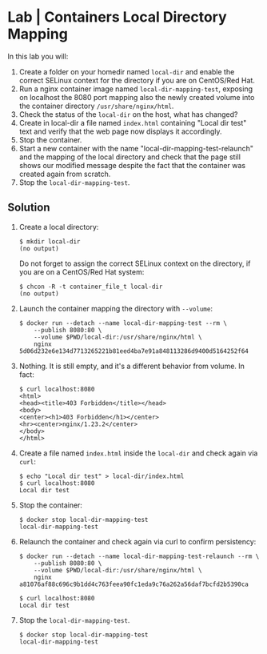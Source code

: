 # Lab | Containers Local Directory Mapping

In this lab you will:

1. Create a folder on your homedir named `local-dir` and enable the correct
   SELinux context for the directory if you are on CentOS/Red Hat.
2. Run a nginx container image named `local-dir-mapping-test`, exposing on
   localhost the 8080 port mapping also the newly created volume into the
   container directory `/usr/share/nginx/html`.
3. Check the status of the `local-dir` on the host, what has changed?
4. Create in local-dir a file named `index.html` containing "Local dir test"
   text and verify that the web page now displays it accordingly.
5. Stop the container.
6. Start a new container with the name "local-dir-mapping-test-relaunch" and the
   mapping of the local directory and check that the page still shows our
   modified message despite the fact that the container was created again from
   scratch.
7. Stop the `local-dir-mapping-test`.

## Solution

1. Create a local directory:

   ```console
   $ mkdir local-dir
   (no output)
   ```

   Do not forget to assign the correct SELinux context on the directory, if you
   are on a CentOS/Red Hat system:

   ```console
   $ chcon -R -t container_file_t local-dir
   (no output)
   ```

2. Launch the container mapping the directory with `--volume`:

   ```console
   $ docker run --detach --name local-dir-mapping-test --rm \
       --publish 8080:80 \
       --volume $PWD/local-dir:/usr/share/nginx/html \
       nginx
   5d06d232e6e134d7713265221b81eed4ba7e91a848113286d9400d5164252f64
   ```

3. Nothing. It is still empty, and it's a different behavior from volume. In
   fact:

   ```console
   $ curl localhost:8080
   <html>
   <head><title>403 Forbidden</title></head>
   <body>
   <center><h1>403 Forbidden</h1></center>
   <hr><center>nginx/1.23.2</center>
   </body>
   </html>
   ```

4. Create a file named `index.html` inside the `local-dir` and check again via
   `curl`:

   ```console
   $ echo "Local dir test" > local-dir/index.html
   $ curl localhost:8080
   Local dir test
   ```

5. Stop the container:

   ```console
   $ docker stop local-dir-mapping-test
   local-dir-mapping-test
   ```

6. Relaunch the container and check again via curl to confirm persistency:

   ```console
   $ docker run --detach --name local-dir-mapping-test-relaunch --rm \
       --publish 8080:80 \
       --volume $PWD/local-dir:/usr/share/nginx/html \
       nginx
   a81076af88c696c9b1dd4c763feea90fc1eda9c76a262a56daf7bcfd2b5390ca

   $ curl localhost:8080
   Local dir test
   ```

7. Stop the `local-dir-mapping-test`.

   ```console
   $ docker stop local-dir-mapping-test
   local-dir-mapping-test
   ```
